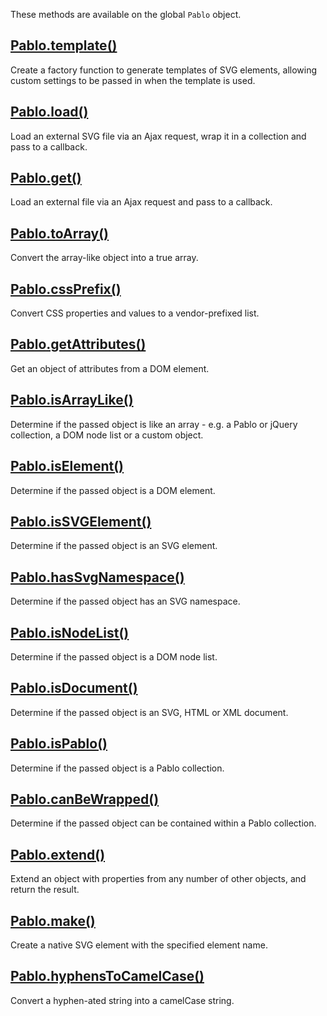 These methods are available on the global `Pablo` object.


## [Pablo.template()](/api/Pablo.template/)

Create a factory function to generate templates of SVG elements, allowing custom settings to be passed in when the template is used.


## [Pablo.load()](/api/Pablo.load/)

Load an external SVG file via an Ajax request, wrap it in a collection and pass to a callback.


## [Pablo.get()](/api/Pablo.get/)

Load an external file via an Ajax request and pass to a callback.


## [Pablo.toArray()](/api/Pablo.toArray/)

Convert the array-like object into a true array.


## [Pablo.cssPrefix()](/api/Pablo.cssPrefix/)

Convert CSS properties and values to a vendor-prefixed list.


## [Pablo.getAttributes()](/api/Pablo.getAttributes/)

Get an object of attributes from a DOM element.


## [Pablo.isArrayLike()](/api/Pablo.isArrayLike/)

Determine if the passed object is like an array - e.g. a Pablo or jQuery 
collection, a DOM node list or a custom object.


## [Pablo.isElement()](/api/Pablo.isElement/)

Determine if the passed object is a DOM element.


## [Pablo.isSVGElement()](/api/Pablo.isSVGElement/)

Determine if the passed object is an SVG element.


## [Pablo.hasSvgNamespace()](/api/Pablo.isSVGElement/)

Determine if the passed object has an SVG namespace.


## [Pablo.isNodeList()](/api/Pablo.isNodeList/)

Determine if the passed object is a DOM node list.


## [Pablo.isDocument()](/api/Pablo.isDocument/)

Determine if the passed object is an SVG, HTML or XML document.


## [Pablo.isPablo()](/api/Pablo.isPablo/)

Determine if the passed object is a Pablo collection.


## [Pablo.canBeWrapped()](/api/Pablo.canBeWrapped/)

Determine if the passed object can be contained within a Pablo collection.


## [Pablo.extend()](/api/Pablo.extend/)

Extend an object with properties from any number of other objects, and return the result.


## [Pablo.make()](/api/Pablo.make/)

Create a native SVG element with the specified element name.


## [Pablo.hyphensToCamelCase()](/api/Pablo.hyphensToCamelCase/)

Convert a hyphen-ated string into a camelCase string.
